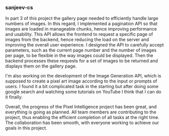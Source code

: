 ### sanjeev-cs
​In part 3 of this project the gallery page needed to efficiently handle large numbers of images. In this regard, I implemented a pagination API so that images are loaded in manageable chunks, hence improving performance and usability. This API allows the frontend to request a specific page of images from the backend, hence reducing the load on the server and improving the overall user experience. I designed the API to carefully accept parameters, such as the current page number and the number of images per page, to be flexible in the way images could be displayed. Then the backend processes these requests for a set of images to be returned and displays them on the gallery page.

I'm also working on the development of the Image Generation API, which is supposed to create a pixel art image according to the input or prompts of users. I found it a bit complicated task in the starting but after doing some google search and watching some tutorials on YouTube I think that I can do it finally.

Overall, the progress of the Pixel Intelligence project has been great, and everything is going as planned. All team members are contributing to the project, thus enabling the efficient completion of all tasks at the right time. The collaboration has been smooth, with everyone working to achieve our goals in this project.